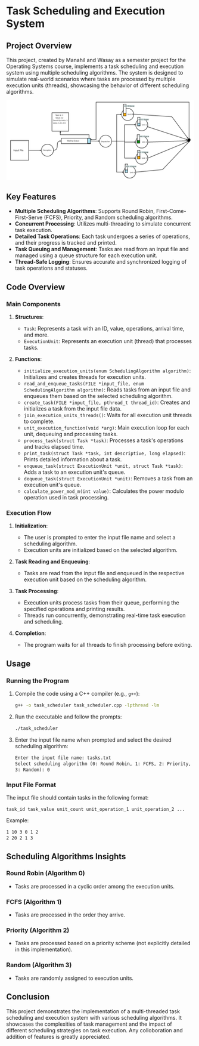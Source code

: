 # Task Scheduling and Execution System

## Project Overview

This project, created by Manahil and Wasay as a semester project for the Operating Systems course, implements a task scheduling and execution system using multiple scheduling algorithms. The system is designed to simulate real-world scenarios where tasks are processed by multiple execution units (threads), showcasing the behavior of different scheduling algorithms.

![alt text](/images/dispatcher_workflow.png)
## Key Features

- **Multiple Scheduling Algorithms**: Supports Round Robin, First-Come-First-Serve (FCFS), Priority, and Random scheduling algorithms.
- **Concurrent Processing**: Utilizes multi-threading to simulate concurrent task execution.
- **Detailed Task Operations**: Each task undergoes a series of operations, and their progress is tracked and printed.
- **Task Queuing and Management**: Tasks are read from an input file and managed using a queue structure for each execution unit.
- **Thread-Safe Logging**: Ensures accurate and synchronized logging of task operations and statuses.

## Code Overview

### Main Components

1. **Structures**:
   - `Task`: Represents a task with an ID, value, operations, arrival time, and more.
   - `ExecutionUnit`: Represents an execution unit (thread) that processes tasks.

2. **Functions**:
   - `initialize_execution_units(enum SchedulingAlgorithm algorithm)`: Initializes and creates threads for execution units.
   - `read_and_enqueue_tasks(FILE *input_file, enum SchedulingAlgorithm algorithm)`: Reads tasks from an input file and enqueues them based on the selected scheduling algorithm.
   - `create_task(FILE *input_file, pthread_t thread_id)`: Creates and initializes a task from the input file data.
   - `join_execution_units_threads()`: Waits for all execution unit threads to complete.
   - `unit_execution_function(void *arg)`: Main execution loop for each unit, dequeuing and processing tasks.
   - `process_task(struct Task *task)`: Processes a task's operations and tracks elapsed time.
   - `print_task(struct Task *task, int descriptive, long elapsed)`: Prints detailed information about a task.
   - `enqueue_task(struct ExecutionUnit *unit, struct Task *task)`: Adds a task to an execution unit's queue.
   - `dequeue_task(struct ExecutionUnit *unit)`: Removes a task from an execution unit's queue.
   - `calculate_power_mod_m(int value)`: Calculates the power modulo operation used in task processing.

### Execution Flow

1. **Initialization**: 
   - The user is prompted to enter the input file name and select a scheduling algorithm.
   - Execution units are initialized based on the selected algorithm.

2. **Task Reading and Enqueuing**:
   - Tasks are read from the input file and enqueued in the respective execution unit based on the scheduling algorithm.

3. **Task Processing**:
   - Execution units process tasks from their queue, performing the specified operations and printing results.
   - Threads run concurrently, demonstrating real-time task execution and scheduling.

4. **Completion**:
   - The program waits for all threads to finish processing before exiting.

## Usage

### Running the Program

1. Compile the code using a C++ compiler (e.g., `g++`):
   ```bash
   g++ -o task_scheduler task_scheduler.cpp -lpthread -lm
   ```
2. Run the executable and follow the prompts:
   ```bash
   ./task_scheduler
   ```
3. Enter the input file name when prompted and select the desired scheduling algorithm:
   ```
   Enter the input file name: tasks.txt
   Select scheduling algorithm (0: Round Robin, 1: FCFS, 2: Priority, 3: Random): 0
   ```

### Input File Format

The input file should contain tasks in the following format:
```
task_id task_value unit_count unit_operation_1 unit_operation_2 ...
```
Example:
```
1 10 3 0 1 2
2 20 2 1 3
```

## Scheduling Algorithms Insights

### Round Robin (Algorithm 0)
- Tasks are processed in a cyclic order among the execution units.

### FCFS (Algorithm 1)
- Tasks are processed in the order they arrive.

### Priority (Algorithm 2)
- Tasks are processed based on a priority scheme (not explicitly detailed in this implementation).

### Random (Algorithm 3)
- Tasks are randomly assigned to execution units.

## Conclusion

This project demonstrates the implementation of a multi-threaded task scheduling and execution system with various scheduling algorithms. It showcases the complexities of task management and the impact of different scheduling strategies on task execution. Any colloboration and addition of features is greatly appreciated.
